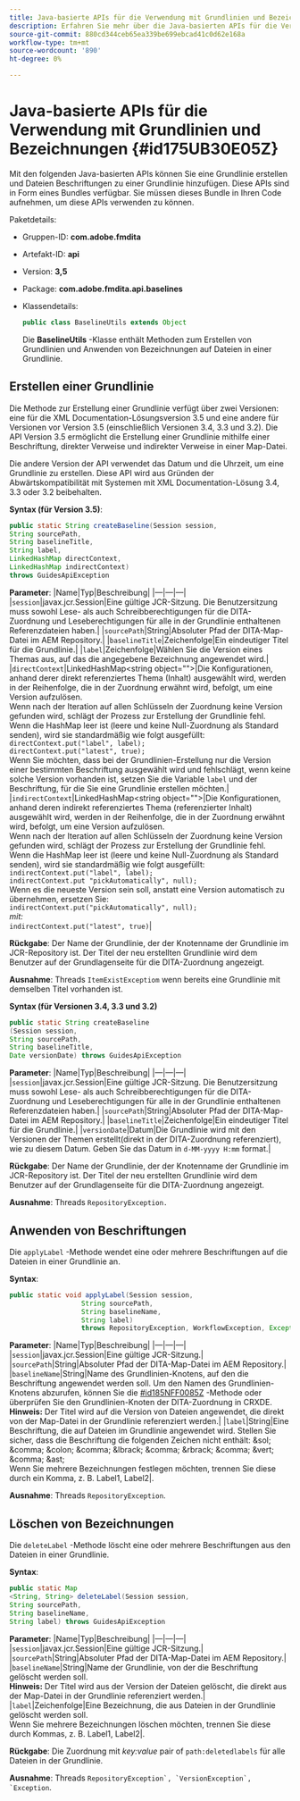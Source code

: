 ```yaml
---
title: Java-basierte APIs für die Verwendung mit Grundlinien und Bezeichnungen
description: Erfahren Sie mehr über die Java-basierten APIs für die Verwendung mit Grundlinien und Bezeichnungen
source-git-commit: 880cd344ceb65ea339be699ebcad41c0d62e168a
workflow-type: tm+mt
source-wordcount: '890'
ht-degree: 0%

---
```


# Java-basierte APIs für die Verwendung mit Grundlinien und Bezeichnungen {#id175UB30E05Z}

Mit den folgenden Java-basierten APIs können Sie eine Grundlinie erstellen und Dateien Beschriftungen zu einer Grundlinie hinzufügen. Diese APIs sind in Form eines Bundles verfügbar. Sie müssen dieses Bundle in Ihren Code aufnehmen, um diese APIs verwenden zu können.

Paketdetails:

- Gruppen-ID: **com.adobe.fmdita**

- Artefakt-ID: **api**

- Version: **3,5**

- Package: **com.adobe.fmdita.api.baselines**

- Klassendetails:

  ```JAVA
  public class BaselineUtils extends Object
  ```

  Die **BaselineUtils** -Klasse enthält Methoden zum Erstellen von Grundlinien und Anwenden von Bezeichnungen auf Dateien in einer Grundlinie.


## Erstellen einer Grundlinie

Die Methode zur Erstellung einer Grundlinie verfügt über zwei Versionen: eine für die XML Documentation-Lösungsversion 3.5 und eine andere für Versionen vor Version 3.5 \(einschließlich Versionen 3.4, 3.3 und 3.2\). Die API Version 3.5 ermöglicht die Erstellung einer Grundlinie mithilfe einer Beschriftung, direkter Verweise und indirekter Verweise in einer Map-Datei.

Die andere Version der API verwendet das Datum und die Uhrzeit, um eine Grundlinie zu erstellen. Diese API wird aus Gründen der Abwärtskompatibilität mit Systemen mit XML Documentation-Lösung 3.4, 3.3 oder 3.2 beibehalten.

**Syntax \(für Version 3.5\)**:

```JAVA
public static String createBaseline(Session session, 
String sourcePath, 
String baselineTitle, 
String label, 
LinkedHashMap directContext, 
LinkedHashMap indirectContext) 
throws GuidesApiException
```

**Parameter**: |Name|Typ|Beschreibung| |—|—|—| |`session`|javax.jcr.Session|Eine gültige JCR-Sitzung. Die Benutzersitzung muss sowohl Lese- als auch Schreibberechtigungen für die DITA-Zuordnung und Leseberechtigungen für alle in der Grundlinie enthaltenen Referenzdateien haben.| |`sourcePath`|String|Absoluter Pfad der DITA-Map-Datei im AEM Repository.| |`baselineTitle`|Zeichenfolge|Ein eindeutiger Titel für die Grundlinie.| |`label`|Zeichenfolge|Wählen Sie die Version eines Themas aus, auf das die angegebene Bezeichnung angewendet wird.| |`directContext`|LinkedHashMap&lt;string object=&quot;&quot;>|Die Konfigurationen, anhand derer direkt referenziertes Thema \(Inhalt\) ausgewählt wird, werden in der Reihenfolge, die in der Zuordnung erwähnt wird, befolgt, um eine Version aufzulösen. <br> Wenn nach der Iteration auf allen Schlüsseln der Zuordnung keine Version gefunden wird, schlägt der Prozess zur Erstellung der Grundlinie fehl. <br> Wenn die HashMap leer ist \(leere und keine Null-Zuordnung als Standard senden\), wird sie standardmäßig wie folgt ausgefüllt: <br>`directContext.put("label", label);` <br> `directContext.put("latest", true);` <br> Wenn Sie möchten, dass bei der Grundlinien-Erstellung nur die Version einer bestimmten Beschriftung ausgewählt wird und fehlschlägt, wenn keine solche Version vorhanden ist, setzen Sie die Variable `label` und der Beschriftung, für die Sie eine Grundlinie erstellen möchten.| |`indirectContext`|LinkedHashMap&lt;string object=&quot;&quot;>|Die Konfigurationen, anhand deren indirekt referenziertes Thema \(referenzierter Inhalt\) ausgewählt wird, werden in der Reihenfolge, die in der Zuordnung erwähnt wird, befolgt, um eine Version aufzulösen. <br> Wenn nach der Iteration auf allen Schlüsseln der Zuordnung keine Version gefunden wird, schlägt der Prozess zur Erstellung der Grundlinie fehl. <br> Wenn die HashMap leer ist \(leere und keine Null-Zuordnung als Standard senden\), wird sie standardmäßig wie folgt ausgefüllt: <br>`indirectContext.put("label", label);` <br>`indirectContext.put "pickAutomatically", null);` <br> Wenn es die neueste Version sein soll, anstatt eine Version automatisch zu übernehmen, ersetzen Sie: <br>`indirectContext.put("pickAutomatically", null);` <br> _mit:_ <br>`indirectContext.put("latest", true)`|

**Rückgabe**: Der Name der Grundlinie, der der Knotenname der Grundlinie im JCR-Repository ist. Der Titel der neu erstellten Grundlinie wird dem Benutzer auf der Grundlagenseite für die DITA-Zuordnung angezeigt.

**Ausnahme**: Threads ``ItemExistExceptiom`` wenn bereits eine Grundlinie mit demselben Titel vorhanden ist.

**Syntax \(für Versionen 3.4, 3.3 und 3.2\)**

```JAVA
public static String createBaseline
(Session session, 
String sourcePath, 
String baselineTitle, 
Date versionDate) throws GuidesApiException
```

**Parameter**: |Name|Typ|Beschreibung| |—|—|—| |`session`|javax.jcr.Session|Eine gültige JCR-Sitzung. Die Benutzersitzung muss sowohl Lese- als auch Schreibberechtigungen für die DITA-Zuordnung und Leseberechtigungen für alle in der Grundlinie enthaltenen Referenzdateien haben.| |``sourcePath``|String|Absoluter Pfad der DITA-Map-Datei im AEM Repository.| |`baselineTitle`|Zeichenfolge|Ein eindeutiger Titel für die Grundlinie.| |`versionDate`|Datum|Die Grundlinie wird mit den Versionen der Themen erstellt\(direkt in der DITA-Zuordnung referenziert\), wie zu diesem Datum. Geben Sie das Datum in `d-MM-yyyy H:mm` format.|

**Rückgabe**: Der Name der Grundlinie, der der Knotenname der Grundlinie im JCR-Repository ist. Der Titel der neu erstellten Grundlinie wird dem Benutzer auf der Grundlagenseite für die DITA-Zuordnung angezeigt.

**Ausnahme**: Threads ``RepositoryException.``

## Anwenden von Beschriftungen

Die ``applyLabel`` -Methode wendet eine oder mehrere Beschriftungen auf die Dateien in einer Grundlinie an.

**Syntax**:

```JAVA
public static void applyLabel(Session session,
                  String sourcePath,
                  String baselineName,
                  String label)
                  throws RepositoryException, WorkflowException, Exception
```

**Parameter**: |Name|Typ|Beschreibung| |—|—|—| |`session`|javax.jcr.Session|Eine gültige JCR-Sitzung.| |`sourcePath`|String|Absoluter Pfad der DITA-Map-Datei im AEM Repository.| |``baselineName``|String|Name des Grundlinien-Knotens, auf den die Beschriftung angewendet werden soll. Um den Namen des Grundlinien-Knotens abzurufen, können Sie die [\#id185NFF0085Z](#id185NFF0085Z) -Methode oder überprüfen Sie den Grundlinien-Knoten der DITA-Zuordnung in CRXDE.<br> **Hinweis:** Der Titel wird auf die Version von Dateien angewendet, die direkt von der Map-Datei in der Grundlinie referenziert werden.| |`label`|String|Eine Beschriftung, die auf Dateien im Grundlinie angewendet wird. Stellen Sie sicher, dass die Beschriftung die folgenden Zeichen nicht enthält: &amp;sol; &amp;comma; &amp;colon; &amp;comma; &amp;lbrack; &amp;comma; &amp;rbrack; &amp;comma; &amp;vert; &amp;comma; &amp;ast; <br> Wenn Sie mehrere Bezeichnungen festlegen möchten, trennen Sie diese durch ein Komma, z. B. Label1, Label2|.

**Ausnahme**: Threads `RepositoryException`.

## Löschen von Bezeichnungen

Die ``deleteLabel`` -Methode löscht eine oder mehrere Beschriftungen aus den Dateien in einer Grundlinie.

**Syntax**:

```JAVA
public static Map
<String, String> deleteLabel(Session session, 
String sourcePath, 
String baselineName, 
String label) throws GuidesApiException
```

**Parameter**: |Name|Typ|Beschreibung| |—|—|—| |`session`|javax.jcr.Session|Eine gültige JCR-Sitzung.| |`sourcePath`|String|Absoluter Pfad der DITA-Map-Datei im AEM Repository.| |`baselineName`|String|Name der Grundlinie, von der die Beschriftung gelöscht werden soll. <br> **Hinweis:** Der Titel wird aus der Version der Dateien gelöscht, die direkt aus der Map-Datei in der Grundlinie referenziert werden.| |`label`|Zeichenfolge|Eine Bezeichnung, die aus Dateien in der Grundlinie gelöscht werden soll. <br> Wenn Sie mehrere Bezeichnungen löschen möchten, trennen Sie diese durch Kommas, z. B. Label1, Label2|.

**Rückgabe**: Die Zuordnung mit *key:value* pair of `path:deletedlabels` für alle Dateien in der Grundlinie.

**Ausnahme**: Threads ``RepositoryException`, `VersionException`, `Exception``.
